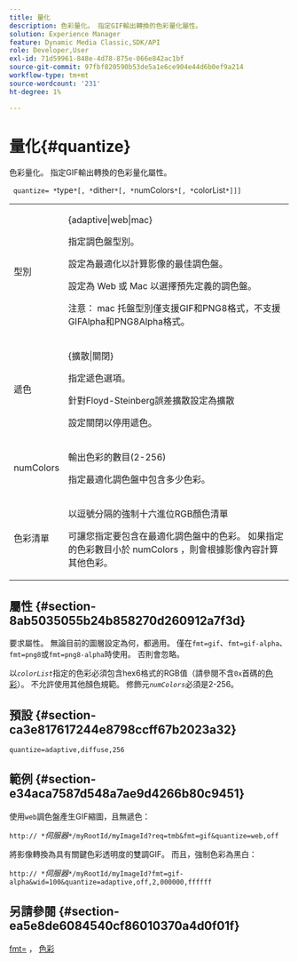 ```yaml
---
title: 量化
description: 色彩量化。 指定GIF輸出轉換的色彩量化屬性。
solution: Experience Manager
feature: Dynamic Media Classic,SDK/API
role: Developer,User
exl-id: 71d59961-848e-4d78-875e-066e842ac1bf
source-git-commit: 97fbf820590b53de5a1e6ce904e44d6b0ef9a214
workflow-type: tm+mt
source-wordcount: '231'
ht-degree: 1%

---
```


# 量化{#quantize}

色彩量化。 指定GIF輸出轉換的色彩量化屬性。

` quantize= *`type`*[, *`dither`*[, *`numColors`*[, *`colorList`*]]]`

<table id="table_A669A9058C8043A5BAE80B03A13B015B"> 
 <tbody> 
  <tr> 
   <td colname="col1"> <p> <span class="codeph"> <span class="varname">型別</span> </span> </p> </td> 
   <td colname="col2"> <p> <span class="codeph"> {adaptive|web|mac} </span> </p> <p>指定調色盤型別。 </p> <p>設定為<span class="codeph">最適化</span>以計算影像的最佳調色盤。 </p> <p>設定為<span class="codeph"> Web </span>或<span class="codeph"> Mac </span>以選擇預先定義的調色盤。 </p> <p> <p>注意： <span class="codeph"> mac </span>托盤型別僅支援GIF和PNG8格式，不支援GIFAlpha和PNG8Alpha格式。</p> </p> </td> 
  </tr> 
  <tr> 
   <td colname="col1"> <p> <span class="codeph"> <span class="varname">遞色</span> </span> </p> </td> 
   <td colname="col2"> <p> <span class="codeph"> {擴散|關閉} </span> </p> <p>指定遞色選項。 </p> <p>針對Floyd-Steinberg誤差擴散設定為<span class="codeph">擴散</span> </p> <p>設定<span class="codeph">關閉</span>以停用遞色。</p> </td> 
  </tr> 
  <tr> 
   <td colname="col1"> <p> <span class="codeph"> <span class="varname"> numColors </span> </span> </p> </td> 
   <td colname="col2"> <p>輸出色彩的數目(2-256) </p> <p>指定<span class="codeph">最適化</span>調色盤中包含多少色彩。</p> </td> 
  </tr> 
  <tr> 
   <td colname="col1"> <p> <span class="codeph"> <span class="varname">色彩清單</span> </span> </p> </td> 
   <td colname="col2"> <p>以逗號分隔的強制十六進位RGB顏色清單 </p> <p>可讓您指定要包含在<span class="codeph">最適化</span>調色盤中的色彩。 如果指定的色彩數目小於<span class="codeph"> <span class="varname"> numColors </span> </span>，則會根據影像內容計算其他色彩。</p> </td> 
  </tr> 
 </tbody> 
</table>

## 屬性 {#section-8ab5035055b24b858270d260912a7f3d}

要求屬性。 無論目前的圖層設定為何，都適用。 僅在`fmt=gif`、`fmt=gif-alpha`、`fmt=png8`或`fmt=png8-alpha`時使用。 否則會忽略。

以&#x200B;*`colorList`*&#x200B;指定的色彩必須包含hex6格式的RGB值（請參閱不含`0x`首碼的[色彩](/help/aem-is-ir-api/is-api/http-ref/image-serving-api-ref/c-http-protocol-reference/c-command-reference/r-color-commandref.md)）。 不允許使用其他顏色規範。 修飾元&#x200B;*`numColors`*&#x200B;必須是2-256。

## 預設 {#section-ca3e817617244e8798ccff67b2023a32}

`quantize=adaptive,diffuse,256`

## 範例 {#section-e34aca7587d548a7ae9d4266b80c9451}

使用`web`調色盤產生GIF縮圖，且無遞色：

`http:// *`*伺服器*`*/myRootId/myImageId?req=tmb&fmt=gif&quantize=web,off`

將影像轉換為具有關鍵色彩透明度的雙調GIF。 而且，強制色彩為黑白：

`http:// *`*伺服器*`*/myRootId/myImageId?fmt=gif-alpha&wid=100&quantize=adaptive,off,2,000000,ffffff`

## 另請參閱 {#section-ea5e8de6084540cf86010370a4d0f01f}

[fmt=](../../../../../is-api/http-ref/image-serving-api-ref/c-http-protocol-reference/c-command-reference/r-is-http-fmt.md#reference-cdf10043423b45ba9fe15157fb3ae37a) ， [色彩](/help/aem-is-ir-api/is-api/http-ref/image-serving-api-ref/c-http-protocol-reference/c-data-types/r-is-http-color.md)
